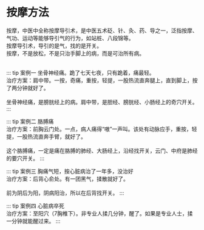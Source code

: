 # 按摩方法



按摩，中医中全称按摩导引术，是中医五术砭、针、灸、药、导之一，泛指按摩、气功、运动等能够导引气的行为，如站桩、八段锦等。<br>
按摩导引术，导引的是气，找的是开关。<br>
按摩，不是放松，不是只治手脚上的病，而是可治所有病。<br><br>

::: tip 案例一
坐骨神经痛。跪了七天七夜，只有跪着，痛最轻。<br>
治疗方案：肩中带。一按，奇痛，重按，轻提，一股热流直奔腿上，直到脚上，按了两分钟就好了。<br><br>
坐骨神经痛，是膀胱经上的病。肩中带，是胆经、膀胱经、小肠经上的奇穴开关。
:::
<br>

::: tip 案例二
胳膊痛 <br>
治疗方案：前胸云门处。一点，病人痛得“嗷”一声叫。该处有动脉应手，重按，轻提，一股热流直奔手臂，就好了。<br><br>
这个胳膊痛，一定是痛在胳膊的肺经、大肠经上，沿经找开关，云门、中府是肺经的要穴开关。
:::
<br>

::: tip 案例三
胸痛气短，按心脏病治了一年多，没治好<br>
治疗方案：后背心俞处。有一团黑气，揉散就好了。<br><br>
前为阴后为阳，阴病阳治，所以在后背找开关。
:::
<br>

::: tip 案例四
心脏病卒死<br>
治疗方案：至阳穴（7胸椎下）。非专业人揉几分钟，醒了。如果是专业人士，揉一分钟就能醒过来。
:::